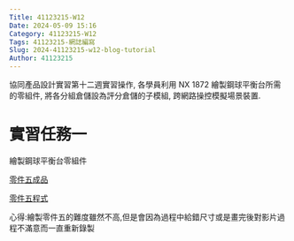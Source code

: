 ```yaml
---
Title: 41123215-W12
Date: 2024-05-09 15:16
Category: 41123215-W12
Tags: 41123215-網誌編寫
Slug: 2024-41123215-w12-blog-tutorial
Author: 41123215
---
```


協同產品設計實習第十二週實習操作, 各學員利用 NX 1872 繪製鋼球平衡台所需的零組件, 將各分組倉儲設為評分倉儲的子模組, 跨網路操控模擬場景裝置.

# 實習任務一

繪製鋼球平衡台零組件

[零件五成品](https://replit.com/@YanNingxue/cd2024#%E8%9E%A2%E5%B9%95%E6%93%B7%E5%8F%96%E7%95%AB%E9%9D%A2%202024-05-16%20160052.png)

[零件五程式](https://e9a85ac4-04d5-4d00-a442-c7a5bcf51766-00-1rej1ipxxpz8.worf.replit.dev/downloads/%E9%9B%B6%E4%BB%B65.zip)

心得:繪製零件五的難度雖然不高,但是會因為過程中給錯尺寸或是畫完後對影片過程不滿意而一直重新錄製